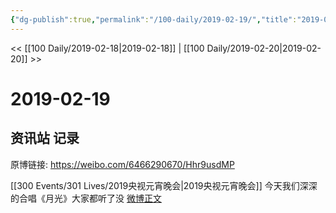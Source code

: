 ```yaml
---
{"dg-publish":true,"permalink":"/100-daily/2019-02-19/","title":"2019-02-19"}
---
```



<< [[100 Daily/2019-02-18\|2019-02-18]] | [[100 Daily/2019-02-20\|2019-02-20]] >>

# 2019-02-19

## 资讯站 记录

原博链接: https://weibo.com/6466290670/Hhr9usdMP

[[300 Events/301 Lives/2019央视元宵晚会\|2019央视元宵晚会]]
今天我们深深的合唱《月光》大家都听了没
[微博正文](https://weibo.com/detail/4341544754909465)
